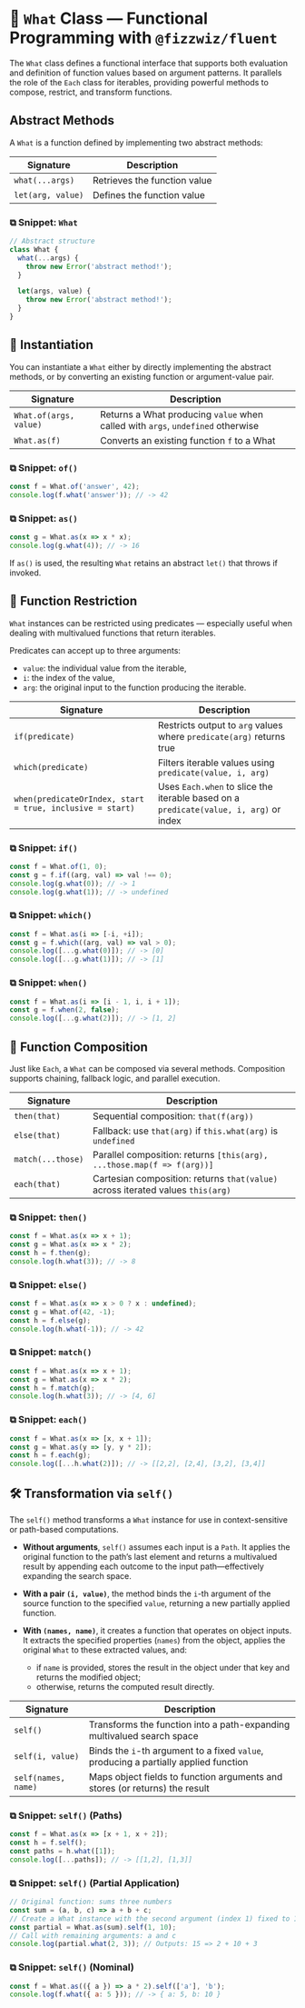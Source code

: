 # 🔶 `What` Class — Functional Programming with `@fizzwiz/fluent`

The `What` class defines a functional interface that supports both evaluation and definition of function values based on argument patterns. It parallels the role of the `Each` class for iterables, providing powerful methods to compose, restrict, and transform functions.

## Abstract Methods

A `What` is a function defined by implementing two abstract methods:

| Signature             | Description                  |
| --------------------- | ---------------------------- |
| `what(...args)`       | Retrieves the function value |
| `let(arg, value)`     | Defines the function value   |

### ⧉ Snippet: `What`

```js
// Abstract structure
class What {
  what(...args) {
    throw new Error('abstract method!');
  }

  let(args, value) {
    throw new Error('abstract method!');
  }
}
```

## 🔧 Instantiation

You can instantiate a `What` either by directly implementing the abstract methods, or by converting an existing function or argument-value pair.

| Signature                 | Description                                                                     |
| ------------------------- | ------------------------------------------------------------------------------- |
| `What.of(args, value)`    | Returns a What producing `value` when called with `args`, `undefined` otherwise |
| `What.as(f)`              | Converts an existing function `f` to a What                                     |

### ⧉ Snippet: `of()`

```js
const f = What.of('answer', 42);
console.log(f.what('answer')); // -> 42
```

### ⧉ Snippet: `as()`

```js
const g = What.as(x => x * x);
console.log(g.what(4)); // -> 16
```

If `as()` is used, the resulting `What` retains an abstract `let()` that throws if invoked.

## 🎯 Function Restriction

`What` instances can be restricted using predicates — especially useful when dealing with multivalued functions that return iterables.

Predicates can accept up to three arguments:
- `value`: the individual value from the iterable,
- `i`: the index of the value,
- `arg`: the original input to the function producing the iterable.

| Signature                                       | Description                                                                 |
| ----------------------------------------------- | --------------------------------------------------------------------------- |
| `if(predicate)`                                 | Restricts output to `arg` values where `predicate(arg)` returns true        |
| `which(predicate)`                              | Filters iterable values using `predicate(value, i, arg)`                    |
| `when(predicateOrIndex, start = true, inclusive = start)` | Uses `Each.when` to slice the iterable based on a `predicate(value, i, arg)` or index        |

### ⧉ Snippet: `if()`

```js
const f = What.of(1, 0);
const g = f.if((arg, val) => val !== 0);
console.log(g.what(0)); // -> 1
console.log(g.what(1)); // -> undefined
```

### ⧉ Snippet: `which()`

```js
const f = What.as(i => [-i, +i]);
const g = f.which((arg, val) => val > 0);
console.log([...g.what(0)]); // -> [0]
console.log([...g.what(1)]); // -> [1]
```

### ⧉ Snippet: `when()`

```js
const f = What.as(i => [i - 1, i, i + 1]);
const g = f.when(2, false);
console.log([...g.what(2)]); // -> [1, 2]
```

## 🧩 Function Composition

Just like `Each`, a `What` can be composed via several methods. Composition supports chaining, fallback logic, and parallel execution.

| Signature         | Description                                                                       |
| ----------------- | ------------------------------------------------------------------------          |
| `then(that)`      | Sequential composition: `that(f(arg))`                                            |
| `else(that)`      | Fallback: use `that(arg)` if `this.what(arg)` is `undefined`                      |
| `match(...those)` | Parallel composition: returns `[this(arg), ...those.map(f => f(arg))]`            |
| `each(that)`      | Cartesian composition: returns `that(value)` across iterated values `this(arg)`   |

### ⧉ Snippet: `then()`

```js
const f = What.as(x => x + 1);
const g = What.as(x => x * 2);
const h = f.then(g);
console.log(h.what(3)); // -> 8
```

### ⧉ Snippet: `else()`

```js
const f = What.as(x => x > 0 ? x : undefined);
const g = What.of(42, -1);
const h = f.else(g);
console.log(h.what(-1)); // -> 42
```

### ⧉ Snippet: `match()`

```js
const f = What.as(x => x + 1);
const g = What.as(x => x * 2);
const h = f.match(g);
console.log(h.what(3)); // -> [4, 6]
```

### ⧉ Snippet: `each()`

```js
const f = What.as(x => [x, x + 1]);
const g = What.as(y => [y, y * 2]);
const h = f.each(g);
console.log([...h.what(2)]); // -> [[2,2], [2,4], [3,2], [3,4]]
```

## 🛠️ Transformation via `self()`

The `self()` method transforms a `What` instance for use in context-sensitive or path-based computations.

- **Without arguments**, `self()` assumes each input is a `Path`. It applies the original function to the path’s last element and returns a multivalued result by appending each outcome to the input path—effectively expanding the search space.

- **With a pair `(i, value)`**, the method binds the `i`-th argument of the source function to the specified `value`, returning a new partially applied function.

- **With `(names, name)`**, it creates a function that operates on object inputs. It extracts the specified properties (`names`) from the object, applies the original `What` to these extracted values, and:
  - if `name` is provided, stores the result in the object under that key and returns the modified object;
  - otherwise, returns the computed result directly.

| Signature             | Description                                                                 |
|-----------------------|-----------------------------------------------------------------------------|
| `self()`              | Transforms the function into a path-expanding multivalued search space      |
| `self(i, value)`      | Binds the `i`-th argument to a fixed `value`, producing a partially applied function |
| `self(names, name)`   | Maps object fields to function arguments and stores (or returns) the result |


### ⧉ Snippet: `self()` (Paths)

```js
const f = What.as(x => [x + 1, x + 2]);
const h = f.self();
const paths = h.what([1]);
console.log([...paths]); // -> [[1,2], [1,3]]
```

### ⧉ Snippet: `self()` (Partial Application)

```js
// Original function: sums three numbers
const sum = (a, b, c) => a + b + c;
// Create a What instance with the second argument (index 1) fixed to 10
const partial = What.as(sum).self(1, 10);
// Call with remaining arguments: a and c
console.log(partial.what(2, 3)); // Outputs: 15 => 2 + 10 + 3
```

### ⧉ Snippet: `self()` (Nominal)

```js
const f = What.as(({ a }) => a * 2).self(['a'], 'b');
console.log(f.what({ a: 5 })); // -> { a: 5, b: 10 }
```